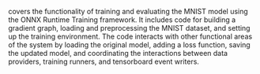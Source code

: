 covers the functionality of training and evaluating the MNIST model using the ONNX Runtime Training framework. It includes code for building a gradient graph, loading and preprocessing the MNIST dataset, and setting up the training environment. The code interacts with other functional areas of the system by loading the original model, adding a loss function, saving the updated model, and coordinating the interactions between data providers, training runners, and tensorboard event writers.